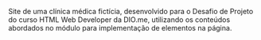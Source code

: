 Site de uma clínica médica fictícia, desenvolvido para o Desafio de Projeto do curso HTML Web Developer da DIO.me, utilizando os conteúdos abordados no módulo para implementação de elementos na página.
